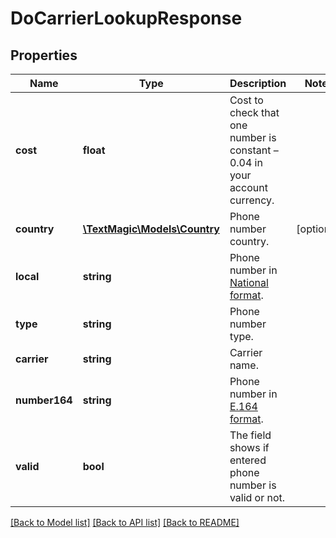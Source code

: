 # DoCarrierLookupResponse

## Properties
Name | Type | Description | Notes
------------ | ------------- | ------------- | -------------
**cost** | **float** | Cost to check that one number is constant – 0.04 in your account currency. | 
**country** | [**\TextMagic\Models\Country**](Country.md) | Phone number country. | [optional] 
**local** | **string** | Phone number in [National format](https://en.wikipedia.org/wiki/National_conventions_for_writing_telephone_numbers). | 
**type** | **string** | Phone number type. | 
**carrier** | **string** | Carrier name. | 
**number164** | **string** | Phone number in [E.164 format](https://en.wikipedia.org/wiki/E.164). | 
**valid** | **bool** | The field shows if entered phone number is valid or not. | 

[[Back to Model list]](../README.md#documentation-for-models) [[Back to API list]](../README.md#documentation-for-api-endpoints) [[Back to README]](../README.md)


